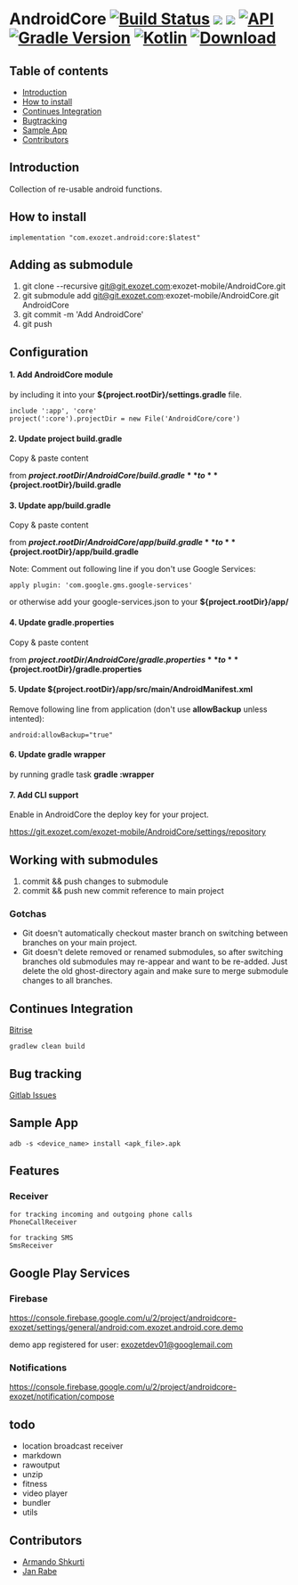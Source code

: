 # AndroidCore [![Build Status](https://app.bitrise.io/app/e1099372511a9a9d/status.svg?token=TucfQB9b6iAGlA8faY4F0w&branch=master)](https://app.bitrise.io/app/e1099372511a9a9d) [![](https://jitpack.io/v/exozet/AndroidCore.svg)](https://jitpack.io/#exozet/AndroidCore) [![](https://jitpack.io/v/exozet/AndroidCore.svg/month.svg)](https://jitpack.io/#exozet/AndroidCore) [![API](https://img.shields.io/badge/API-15%2B-brightgreen.svg?style=flat)](https://android-arsenal.com/api?level=15) [![Gradle Version](https://img.shields.io/badge/gradle-5.3.1-green.svg)](https://docs.gradle.org/current/release-notes)  [![Kotlin](https://img.shields.io/badge/kotlin-1.3.30-green.svg)](https://kotlinlang.org/)  [ ![Download](https://api.bintray.com/packages/exozetag/maven/AndroidCore/images/download.svg) ](https://bintray.com/exozetag/maven/AndroidCore/_latestVersion)

## Table of contents
* [Introduction](#introduction)
* [How to install](#how-to-install)
* [Continues Integration](#continues-integration)
* [Bugtracking](#bugtracking)
* [Sample App](#Sample-App)
* [Contributors](#Contributors)

## Introduction

Collection of re-usable android functions.

## How to install

    implementation "com.exozet.android:core:$latest"

## Adding as submodule

1. git clone --recursive git@git.exozet.com:exozet-mobile/AndroidCore.git
2. git submodule add git@git.exozet.com:exozet-mobile/AndroidCore.git AndroidCore
3. git commit -m 'Add AndroidCore'
4. git push

## Configuration


#### 1. Add AndroidCore module

by including it into your **${project.rootDir}/settings.gradle** file.

    include ':app', 'core'
    project(':core').projectDir = new File('AndroidCore/core')

#### 2. Update project build.gradle

Copy & paste content 

from **${project.rootDir}/AndroidCore/build.gradle** to **${project.rootDir}/build.gradle**

#### 3. Update app/build.gradle

Copy & paste content 

from **${project.rootDir}/AndroidCore/app/build.gradle** to **${project.rootDir}/app/build.gradle**

Note: Comment out following line if you don't use Google Services:

    apply plugin: 'com.google.gms.google-services'

or otherwise add your google-services.json to your **${project.rootDir}/app/**

#### 4. Update gradle.properties

Copy & paste content  

from **${project.rootDir}/AndroidCore/gradle.properties** to **${project.rootDir}/gradle.properties**

#### 5. Update **${project.rootDir}/app/src/main/AndroidManifest.xml**

Remove following line from application (don't use **allowBackup** unless intented):

    android:allowBackup="true"

#### 6. Update gradle wrapper

by running gradle task **gradle :wrapper**

#### 7. Add CLI support

Enable in AndroidCore the deploy key for your project.

https://git.exozet.com/exozet-mobile/AndroidCore/settings/repository


## Working with submodules

1. commit && push changes to submodule
2. commit && push new commit reference to main project

### Gotchas

- Git doesn't automatically checkout master branch on switching between branches on your main project.
- Git doesn't delete removed or renamed submodules, so after switching branches old submodules may re-appear and want to be re-added. Just delete the old ghost-directory again and make sure to merge submodule changes to all branches.

## Continues Integration

[Bitrise](https://www.bitrise.io/app/e1099372511a9a9d#/builds)

    gradlew clean build

## Bug tracking

[Gitlab Issues](https://git.exozet.com/exozet-mobile/AndroidCore/issues)

## Sample App

    adb -s <device_name> install <apk_file>.apk

## Features

### Receiver

    for tracking incoming and outgoing phone calls
    PhoneCallReceiver

    for tracking SMS
    SmsReceiver


## Google Play Services

### Firebase

https://console.firebase.google.com/u/2/project/androidcore-exozet/settings/general/android:com.exozet.android.core.demo

demo app registered for
user: exozetdev01@googlemail.com

### Notifications

https://console.firebase.google.com/u/2/project/androidcore-exozet/notification/compose

## todo

- location broadcast receiver
- markdown
- rawoutput
- unzip
- fitness
- video player
- bundler
- utils

## Contributors

* [Armando Shkurti](mailto:armando.shkurti@exozet.com)
* [Jan Rabe](mailto:jan.rabe@exozet.com)
